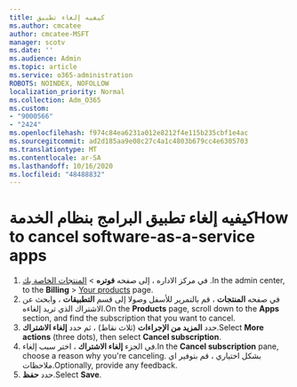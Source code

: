 ```yaml
---
title: كيفيه إلغاء تطبيق
ms.author: cmcatee
author: cmcatee-MSFT
manager: scotv
ms.date: ''
ms.audience: Admin
ms.topic: article
ms.service: o365-administration
ROBOTS: NOINDEX, NOFOLLOW
localization_priority: Normal
ms.collection: Adm_O365
ms.custom:
- "9000566"
- "2424"
ms.openlocfilehash: f974c84ea6231a012e8212f4e115b235cbf1e4ac
ms.sourcegitcommit: ad2d185aa9e08c27c4a1c4803b679cc4e6305703
ms.translationtype: MT
ms.contentlocale: ar-SA
ms.lasthandoff: 10/16/2020
ms.locfileid: "48488832"
---
```

# <a name="how-to-cancel-software-as-a-service-apps"></a><span data-ttu-id="10a9f-102">كيفيه إلغاء تطبيق البرامج بنظام الخدمة</span><span class="sxs-lookup"><span data-stu-id="10a9f-102">How to cancel software-as-a-service apps</span></span>

1. <span data-ttu-id="10a9f-103">في مركز الاداره ، إلى صفحه **فوتره**  >  [المنتجات الخاصة بك](https://go.microsoft.com/fwlink/p/?linkid=842054) .</span><span class="sxs-lookup"><span data-stu-id="10a9f-103">In the admin center, to the **Billing** > [Your products](https://go.microsoft.com/fwlink/p/?linkid=842054) page.</span></span>
2. <span data-ttu-id="10a9f-104">في صفحه **المنتجات** ، قم بالتمرير للأسفل وصولا إلى قسم **التطبيقات** ، وابحث عن الاشتراك الذي تريد إلغاءه.</span><span class="sxs-lookup"><span data-stu-id="10a9f-104">On the **Products** page, scroll down to the **Apps** section, and find the subscription that you want to cancel.</span></span> 
3. <span data-ttu-id="10a9f-105">حدد **المزيد من الإجراءات** (ثلاث نقاط) ، ثم حدد **إلغاء الاشتراك**.</span><span class="sxs-lookup"><span data-stu-id="10a9f-105">Select **More actions** (three dots), then select **Cancel subscription**.</span></span>
4. <span data-ttu-id="10a9f-106">في الجزء **إلغاء الاشتراك** ، اختر سبب إلغاء.</span><span class="sxs-lookup"><span data-stu-id="10a9f-106">In the **Cancel subscription** pane, choose a reason why you're canceling.</span></span> <span data-ttu-id="10a9f-107">بشكل اختياري ، قم بتوفير اي ملاحظات.</span><span class="sxs-lookup"><span data-stu-id="10a9f-107">Optionally, provide any feedback.</span></span>
5. <span data-ttu-id="10a9f-108">حدد **حفظ**.</span><span class="sxs-lookup"><span data-stu-id="10a9f-108">Select **Save**.</span></span>
